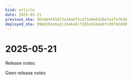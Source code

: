 ```yaml
---
kind: article
date: 2025-05-21
previous_sha: 4b5ab4f65873a16a8f3cd73a9e6d16e7a1fe763d
deployed_sha: 99b8261e6a2c2446a5cf203a51b4ebfc90f82490
---
```


# 2025-05-21

Release notes:

Geen release notes
